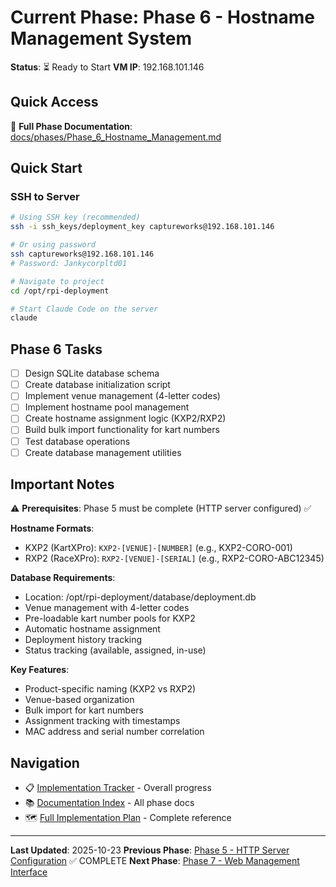 # Current Phase: Phase 6 - Hostname Management System

**Status**: ⏳ Ready to Start
**VM IP**: 192.168.101.146

## Quick Access

📖 **Full Phase Documentation**: [docs/phases/Phase_6_Hostname_Management.md](docs/phases/Phase_6_Hostname_Management.md)

## Quick Start

### SSH to Server
```bash
# Using SSH key (recommended)
ssh -i ssh_keys/deployment_key captureworks@192.168.101.146

# Or using password
ssh captureworks@192.168.101.146
# Password: Jankycorpltd01

# Navigate to project
cd /opt/rpi-deployment

# Start Claude Code on the server
claude
```

## Phase 6 Tasks

- [ ] Design SQLite database schema
- [ ] Create database initialization script
- [ ] Implement venue management (4-letter codes)
- [ ] Implement hostname pool management
- [ ] Create hostname assignment logic (KXP2/RXP2)
- [ ] Build bulk import functionality for kart numbers
- [ ] Test database operations
- [ ] Create database management utilities

## Important Notes

⚠️ **Prerequisites**: Phase 5 must be complete (HTTP server configured) ✅

**Hostname Formats**:
- KXP2 (KartXPro): `KXP2-[VENUE]-[NUMBER]` (e.g., KXP2-CORO-001)
- RXP2 (RaceXPro): `RXP2-[VENUE]-[SERIAL]` (e.g., RXP2-CORO-ABC12345)

**Database Requirements**:
- Location: /opt/rpi-deployment/database/deployment.db
- Venue management with 4-letter codes
- Pre-loadable kart number pools for KXP2
- Automatic hostname assignment
- Deployment history tracking
- Status tracking (available, assigned, in-use)

**Key Features**:
- Product-specific naming (KXP2 vs RXP2)
- Venue-based organization
- Bulk import for kart numbers
- Assignment tracking with timestamps
- MAC address and serial number correlation

## Navigation

- 📋 [Implementation Tracker](IMPLEMENTATION_TRACKER.md) - Overall progress
- 📚 [Documentation Index](docs/README.md) - All phase docs
- 🗺️ [Full Implementation Plan](docs/RPI_NETWORK_DEPLOYMENT_IMPLEMENTATION_PLAN.md) - Complete reference

---

**Last Updated**: 2025-10-23
**Previous Phase**: [Phase 5 - HTTP Server Configuration](docs/phases/Phase_5_HTTP_Server.md) ✅ COMPLETE
**Next Phase**: [Phase 7 - Web Management Interface](docs/phases/Phase_7_Web_Interface.md)
